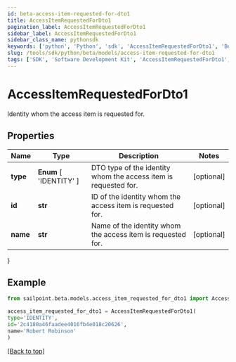 ```yaml
---
id: beta-access-item-requested-for-dto1
title: AccessItemRequestedForDto1
pagination_label: AccessItemRequestedForDto1
sidebar_label: AccessItemRequestedForDto1
sidebar_class_name: pythonsdk
keywords: ['python', 'Python', 'sdk', 'AccessItemRequestedForDto1', 'BetaAccessItemRequestedForDto1'] 
slug: /tools/sdk/python/beta/models/access-item-requested-for-dto1
tags: ['SDK', 'Software Development Kit', 'AccessItemRequestedForDto1', 'BetaAccessItemRequestedForDto1']
---
```


# AccessItemRequestedForDto1

Identity whom the access item is requested for.

## Properties

Name | Type | Description | Notes
------------ | ------------- | ------------- | -------------
**type** |  **Enum** [  'IDENTITY' ] | DTO type of the identity whom the access item is requested for. | [optional] 
**id** | **str** | ID of the identity whom the access item is requested for. | [optional] 
**name** | **str** | Name of the identity whom the access item is requested for. | [optional] 
}

## Example

```python
from sailpoint.beta.models.access_item_requested_for_dto1 import AccessItemRequestedForDto1

access_item_requested_for_dto1 = AccessItemRequestedForDto1(
type='IDENTITY',
id='2c4180a46faadee4016fb4e018c20626',
name='Robert Robinson'
)

```
[[Back to top]](#) 

